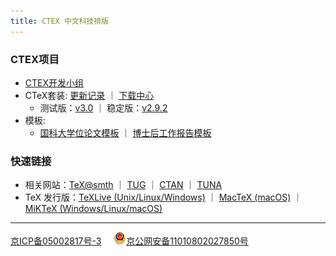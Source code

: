 ```yaml
---
title: CTEX 中文科技排版
---
```

### CTEX项目
- [CTEX开发小组](https://github.com/CTeX-org)
- CTeX套装: [更新记录](./CTeX/release-notes.md) ｜ [下载中心](./CTeX/download.md)
    - 测试版：[v3.0](./CTeX/download.md#testing) ｜ 稳定版：[v2.9.2](./CTeX/download.md#stable)
- 模板: 
    - [国科大学位论文模板](https://github.com/mohuangrui/ucasthesis) ｜ [博士后工作报告模板](https://github.com/Aloft-Lab/CTEX-Templates/tree/master/PostDocRep)

### 快速链接
- 相关网站：[TeX@smth](http://www.smth.org/bbsdoc.php?board=TeX) ｜ [TUG](https://tug.org) ｜ [CTAN](https://ctan.org) ｜ [TUNA](https://mirrors.tuna.tsinghua.edu.cn)
- TeX 发行版：[TeXLive (Unix/Linux/Windows)](https://tug.org/texlive/) ｜ [MacTeX (macOS)](https://tug.org/mactex/) ｜ [MiKTeX (Windows/Linux/macOS)](https://miktex.org)

---
[京ICP备05002817号-3](http://beian.miit.gov.cn) &nbsp;&nbsp;&nbsp; ![](/_images/police.png)[京公网安备11010802027850号](http://www.beian.gov.cn/portal/registerSystemInfo?recordcode=11010802027850)


